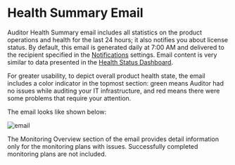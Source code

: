 # Health Summary Email

Auditor Health Summary email includes all statistics on the product operations and health for the
last 24 hours; it also notifies you about license status. By default, this email is generated daily
at 7:00 AM and delivered to the recipient specified in the
[Notifications](/docs/auditor/10.6/admin/settings/notifications.md) settings.
Email content is very similar to data presented in the
[Health Status Dashboard](/docs/auditor/10.6/admin/healthstatus/dashboard/overview.md).

For greater usability, to depict overall product health state, the email includes a color indicator
in the topmost section: green means Auditor had no issues while auditing your IT infrastructure, and
red means there were some problems that require your attention.

The email looks like shown below:

![email](/img/product_docs/auditor/10.6/admin/healthstatus/email.webp)

The Monitoring Overview section of the email provides detail information only for the monitoring
plans with issues. Successfully completed monitoring plans are not included.
